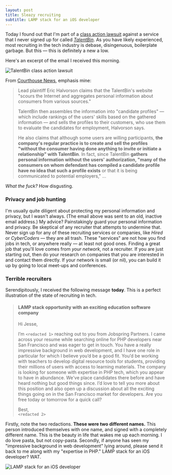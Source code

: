 ```yaml
---
layout: post
title: Sleazy recruiting
subtitle: LAMP stack for an iOS developer
---
```


Today I found out that I'm part of a [class action lawsuit](http://www.courthousenews.com/2015/10/07/class-of-users-irked-by-talentbin-dossiers.htm) against a service that I never signed up for called [*TalentBin*](https://www.crunchbase.com/organization/talentbin#/entity). As you have likely experienced, most recruiting in the tech industry is debase, disingenuous, boilerplate garbage. But this &mdash; this is definitely a new a low.

<!--excerpt-->

Here's an excerpt of the email I received this morning.

<img class="img-thumbnail img-responsive center" src="{{ site.img_url }}/talentbin.png" title="TalentBin class action lawsuit" alt="TalentBin class action lawsuit"/>

From [Courthouse News](http://www.courthousenews.com/2015/10/07/class-of-users-irked-by-talentbin-dossiers.htm), emphasis mine:

> Lead plaintiff Eric Halvorson claims that the TalentBin's website "scours the Internet and aggregates personal information about consumers from various sources."
>
> TalentBin then assembles the information into "candidate profiles" &mdash; which include rankings of the users' skills based on the gathered information &mdash; and sells the profiles to their customers, who use them to evaluate the candidates for employment, Halvorson says.
>
> He also claims that although some users are willing participants, **the company's regular practice is to create and sell the profiles "without the consumer having done anything to invite or initiate a relationship" with TalentBin**. In fact, since TalentBin **gathers personal information without the users' authorization, "many of the consumers on whom defendant has compiled a candidate profile have no idea that such a profile exists** or that it is being communicated to potential employers," ...

*What the fuck?* How disgusting.

### Privacy and job hunting

I'm usually quite diligent about protecting my personal information and privacy, but I wasn't always. (The email above was sent to an old, inactive email address.) My advice? Painstakingly guard your personal information and privacy. Be skeptical of any recruiter that attempts to undermine that. Never sign up for any of these recruiting services or companies, like *Hired* or *CyberCoders* &mdash; they are all trash. These "services" are not how you find jobs in tech, or anywhere really &mdash; at least not good ones. Finding a great job that you'll love comes from *your network*, not a recruiter. If you are just starting out, then do your research on companies that you are interested in and contact them directly. If your network is small (or nil), you can build it up by going to local meet-ups and conferences.

### Terrible recruiters

Serendipitously, I received the following message **today**. This is a perfect illustration of the state of recruiting in tech.

> #### LAMP stack opportunity with an exciting education software company
>
> Hi Jesse,
>
> I’m `<redacted 1>` reaching out to you from Jobspring Partners. I came across your resume while searching online for PHP developers near San Francisco and was eager to get in touch.  You have a really impressive background in web development, and I have one role in particular for which I believe you’d be a good fit. You’d be working with teachers to develop digital resource tools for students, providing their millions of users with access to learning materials. The company is looking for someone with expertise in PHP tech, which you appear to have in abundance. We've place candidates there before and have heard nothing but good things since.  I’d love to tell you more about this position and also open up a discussion about all the exciting things going on in the San Francisco market for developers. Are you free today or tomorrow for a quick call?
>
> Best, <br/>
> `<redacted 2>`

Firstly, note the two redactions. **These were two different names.** This person introduced themselves with one name, and signed with a completely different name. This is the beauty in life that wakes me up each morning. I do love pasta, but not copy-pasta. Secondly, if anyone has seen my "impressive background in web development" lying around, please send it back to me along with my "expertise in PHP." LAMP stack for an iOS developer? WAT.

<img class="img-thumbnail img-responsive center" src="{{ site.img_url }}/love-lamp.png" title="LAMP stack for an iOS developer" alt="LAMP stack for an iOS developer"/>
